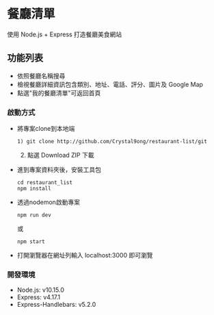 # 餐廳清單
使用 Node.js + Express 打造餐廳美食網站

## 功能列表
- 依照餐廳名稱搜尋
- 檢視餐廳詳細資訊包含類別、地址、電話、評分、圖片及 Google Map
- 點選"我的餐廳清單"可返回首頁

### 啟動方式
- 將專案clone到本地端
  ```
  1) git clone http://github.com/Crystal9ong/restaurant-list/git
  ```
  2) 點選 Download ZIP 下載

- 進到專案資料夾後，安裝工具包
  ```
  cd restaurant_list
  npm install
  ```

- 透過nodemon啟動專案
  ```
  npm run dev
  ```
  或
  ```
  npm start
  ```

- 打開瀏覽器在網址列輸入 localhost:3000 即可瀏覽


### 開發環境
- Node.js: v10.15.0
- Express: v4.17.1
- Express-Handlebars: v5.2.0
